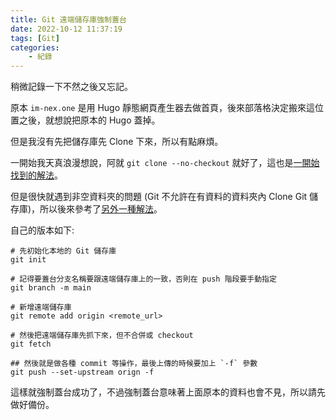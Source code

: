 ```yaml
---
title: Git 遠端儲存庫強制蓋台
date: 2022-10-12 11:37:19
tags: [Git]
categories: 
    - 紀錄
---
```


稍微記錄一下不然之後又忘記。

原本 `im-nex.one` 是用 Hugo 靜態網頁產生器去做首頁，後來部落格決定搬來這位置之後，就想說把原本的 Hugo 蓋掉。

但是我沒有先把儲存庫先 Clone 下來，所以有點麻煩。

一開始我天真浪漫想說，阿就 `git clone --no-checkout` 就好了，這也是[一開始找到的解法](https://stackoverflow.com/questions/38999901/clone-only-the-git-directory-of-a-git-repo)。

但是很快就遇到非空資料夾的問題 (Git 不允許在有資料的資料夾內 Clone Git 儲存庫)，所以後來參考了[另外一種解法](https://stackoverflow.com/questions/2411031/how-do-i-clone-into-a-non-empty-directory)。

自己的版本如下:
```shell
# 先初始化本地的 Git 儲存庫
git init

# 記得要蓋台分支名稱要跟遠端儲存庫上的一致，否則在 push 階段要手動指定
git branch -m main

# 新增遠端儲存庫
git remote add origin <remote_url>

# 然後把遠端儲存庫先抓下來，但不合併或 checkout
git fetch

## 然後就是做各種 commit 等操作，最後上傳的時候要加上 `-f` 參數
git push --set-upstream orign -f
```

這樣就強制蓋台成功了，不過強制蓋台意味著上面原本的資料也會不見，所以請先做好備份。